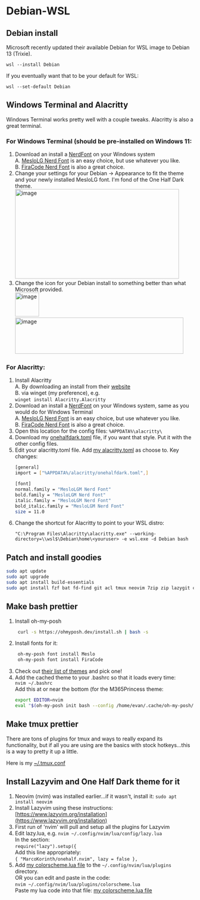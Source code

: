 # Debian-WSL

## Debian install

Microsoft recently updated their available Debian for WSL image to Debian 13 (Trixie).

```
wsl --install Debian
```

If you eventually want that to be your default for WSL:
```
wsl --set-default Debian
```

## Windows Terminal and Alacritty

Windows Terminal works pretty well with a couple tweaks.  Alacritty is also a great terminal.  

### For Windows Terminal (should be pre-installed on Windows 11:
1. Download an install a [NerdFont](https://www.nerdfonts.com/) on your Windows system<br>
   A. [MesloLG Nerd Font](https://github.com/ryanoasis/nerd-fonts/releases/download/v3.4.0/Meslo.zip) is an easy choice, but use whatever you like.<br>
   B. [FiraCode Nerd Font](https://github.com/ryanoasis/nerd-fonts/releases/download/v3.4.0/FiraCode.zip) is also a great choice.
3. Change your settings for your Debian -> Appearance to fit the theme and your newly installed MesloLG font. I'm fond of the One Half Dark theme.<br>
    <img width="440" height="240" alt="image" src="https://github.com/user-attachments/assets/a4bb11ce-a4db-49da-b734-1cfdbe125285" />
4. Change the icon for your Debian install to something better than what Microsoft provided.<br>
    <img width="64" height="64" alt="image" src="https://github.com/user-attachments/assets/723c63da-56b3-4693-be9f-2f0687878129" /> <br>
    <img width="452" height="97" alt="image" src="https://github.com/user-attachments/assets/ccdd2df1-2061-459f-b1eb-e7fe69a7d67a" />

### For Alacritty:
1. Install Alacritty<br>
   A. By downloading an install from their [website](https://alacritty.org/) <br>
   B. via winget (my preference), e.g. <br>
       ```
        winget install Alacritty.Alacritty
       ```
2. Download an install a [NerdFont](https://www.nerdfonts.com/) on your Windows system, same as you would do for Windows Terminal<br>
   A. [MesloLG Nerd Font](https://github.com/ryanoasis/nerd-fonts/releases/download/v3.4.0/Meslo.zip) is an easy choice, but use whatever you like.<br>
   B. [FiraCode Nerd Font](https://github.com/ryanoasis/nerd-fonts/releases/download/v3.4.0/FiraCode.zip) is also a great choice.
4. Open this location for the config files: ```%APPDATA%\alacritty\```
5. Download my [onehalfdark.toml](https://github.com/unconfused/Debian-WSL/blob/main/onehalfdark.toml) file, if you want that style.  Put it with the other config files.
6. Edit your alacritty.toml file. Add [my alacritty.toml](https://github.com/unconfused/Debian-WSL/blob/main/alacritty.toml) as choose to.  Key changes: <br>
    ```bash
    [general]
    import = ["%APPDATA%/alacritty/onehalfdark.toml",]

    [font]
    normal.family = "MesloLGM Nerd Font"
    bold.family = "MesloLGM Nerd Font"
    italic.family = "MesloLGM Nerd Font"
    bold_italic.family = "MesloLGM Nerd Font"
    size = 11.0
    ```
7. Change the shortcut for Alacritty to point to your WSL distro: <br>
    ```
    "C:\Program Files\Alacritty\alacritty.exe" --working-directory=\\wsl$\Debian\home\<youruser> -e wsl.exe -d Debian bash
    ```


## Patch and install goodies

```bash
sudo apt update
sudo apt upgrade
sudo apt install build-essentials
sudo apt install fzf bat fd-find git acl tmux neovim 7zip zip lazygit curl wget fontconfig ripgrep tree-sitter ghostscript tree 
```

## Make bash prettier

1. Install oh-my-posh <br>
     ```bash
      curl -s https://ohmyposh.dev/install.sh | bash -s
     ```
2. Install fonts for it:<br>
     ```bash
      oh-my-posh font install Meslo
      oh-my-posh font install FiraCode
     ```
3. Check out [their list of themes](https://ohmyposh.dev/docs/themes) and pick one!
4. Add the cached theme to your .bashrc so that it loads every time: <br>
    ```nvim ~/.bashrc``` <br>
   Add this at or near the bottom (for the M365Princess theme:
    ```bash
    export EDITOR=nvim
    eval "$(oh-my-posh init bash --config /home/evan/.cache/oh-my-posh/themes/M365Princess.omp.json)"
    ``` 

## Make tmux prettier

There are tons of plugins for tmux and ways to really expand its functionality, but if all you are using are the basics with stock hotkeys...this is a way to pretty it up a little.

Here is my [~/.tmux.conf](https://github.com/unconfused/Debian-WSL/blob/main/.tmux.conf)


## Install Lazyvim and One Half Dark theme for it

1. Neovim (nvim) was installed earlier...if it wasn't, install it:  ```sudo apt install neovim```
2. Install Lazyvim using these instructions:  [https://www.lazyvim.org/installation](https://www.lazyvim.org/installation)
3. First run of 'nvim' will pull and setup all the plugins for Lazyvim
4. Edit lazy.lua, e.g. ```nvim ~/.config/nvim/lua/config/lazy.lua``` <br>
    In the section:<br>
         ```require("lazy").setup({```<br>
    Add this line appropriately:<br>
         ```{ "MarcoKorinth/onehalf.nvim", lazy = false },```
5. Add [my colorscheme.lua file](https://github.com/unconfused/Debian-WSL/blob/main/colorscheme.lua) to the ```~/.config/nvim/lua/plugins``` directory. <br>
    OR you can edit and paste in the code: <br>
        ```nvim ~/.config/nvim/lua/plugins/colorscheme.lua``` <br>
    Paste my lua code into that file:
        [my colorscheme.lua file](https://github.com/unconfused/Debian-WSL/blob/main/colorscheme.lua) 

